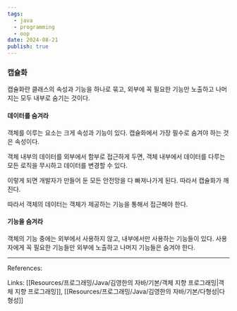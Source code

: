 ```yaml
---
tags:
  - java
  - programming
  - oop
date: 2024-08-21
publish: true
---
```


### 캡슐화

캡슐화란 클래스의 속성과 기능을 하나로 묶고, 외부에 꼭 필요한 기능만 노출하고 나머지는 모두 내부로 숨기는 것이다.

#### 데이터를 숨겨라

객체를 이루는 요소는 크게 속성과 기능이 있다. 캡슐화에서 가장 필수로 숨겨야 하는 것은 속성이다.

객체 내부의 데이터를 외부에서 함부로 접근하게 두면, 객체 내부에서 데이터를 다루는 모든 로직을 무시하고 데이터를 변경할 수 있다.

이렇게 되면 개발자가 만들어 둔 모든 안전망을 다 빠져나가게 된다. 따라서 캡슐화가 깨진다.

따라서 객체의 데이터는 객체가 제공하는 기능을 통해서 접근해야 한다.

#### 기능을 숨겨라

객체의 기능 중에는 외부에서 사용하지 않고, 내부에서만 사용하는 기능들이 있다. 사용자에게 꼭 필요한 기능들만 외부에 노출하고 나머지 기능들은 숨겨야 한다.

---

References:

Links: [[Resources/프로그래밍/Java/김영한의 자바/기본/객체 지향 프로그래밍|객체 지향 프로그래밍]], [[Resources/프로그래밍/Java/김영한의 자바/기본/다형성|다형성]]
